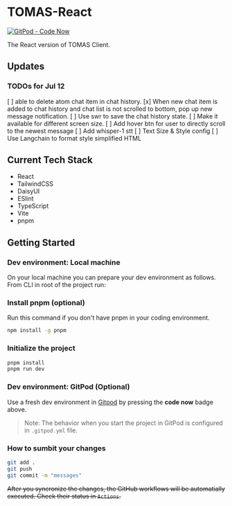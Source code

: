 # TOMAS-React
[![GitPod - Code Now](https://img.shields.io/badge/Gitpod-code%20now-blue.svg?longCache=true)](https://gitpod.io#https://github.com/zqh0421/TOMAS-React)

The React version of TOMAS Client.

## Updates
### TODOs for Jul 12
[ ] able to delete atom chat item in chat history.
[x] When new chat item is added to chat history and chat list is not scrolled to bottom, pop up new message notification.
[ ] Use swr to save the chat history state.
[ ] Make it available for different screen size.
[ ] Add hover btn for user to directly scroll to the newest message
[ ] Add whisper-1 stt
[ ] Text Size & Style config
[ ] Use Langchain to format style simplified HTML


## Current Tech Stack
- React
- TailwindCSS
- DaisyUI
- ESlint
- TypeScript
- Vite
- pnpm

## Getting Started
### Dev environment: Local machine
On your local machine you can prepare your dev environment as follows. From CLI in root of the project run:
### Install pnpm (optional)
Run this command if you don't have pnpm in your coding environment.
```bash
npm install -g pnpm
```

### Initialize the project
```bash
pnpm install
pnpm run dev
```

### Dev environment: GitPod (Optional)
Use a fresh dev environment in [Gitpod](https://www.gitpod.io) by pressing the **code now** badge above.
> Note: The behavior when you start the project in GitPod is configured in `.gitpod.yml` file.

### How to sumbit your changes
```bash
git add .
git push
git commit -m "messages"
```
~~After you syncronize the changes, the GitHub workflows will be automatially executed. Check their status in `Actions`.~~
